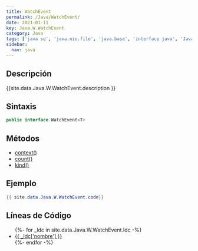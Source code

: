 ```yaml
---
title: WatchEvent
permalink: /Java/WatchEvent/
date: 2021-01-11
key: Java.W.WatchEvent
category: Java
tags: ['java se', 'java.nio.file', 'java.base', 'interface java', 'Java 1.7']
sidebar: 
  nav: java
---
```


## Descripción
{{site.data.Java.W.WatchEvent.description }}

## Sintaxis
~~~java
public interface WatchEvent<T>
~~~

## Métodos
* [context()](/Java/WatchEvent/context/)
* [count()](/Java/WatchEvent/count/)
* [kind()](/Java/WatchEvent/kind/)

## Ejemplo
~~~java
{{ site.data.Java.W.WatchEvent.code}}
~~~

## Líneas de Código
<ul>
{%- for _ldc in site.data.Java.W.WatchEvent.ldc -%}
   <li>
       <a href="{{_ldc['url'] }}">{{ _ldc['nombre'] }}</a>
   </li>
{%- endfor -%}
</ul>
